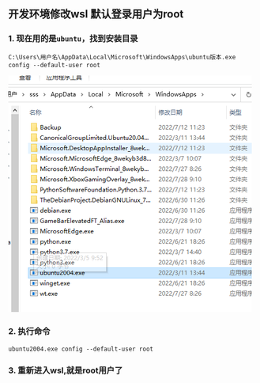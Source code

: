 ## 开发环境修改wsl 默认登录用户为root

### 1. 现在用的是`ubuntu`，找到安装目录
```shell
C:\Users\用户名\AppData\Local\Microsoft\WindowsApps\ubuntu版本.exe config --default-user root
```

![](/res/windows/wsl_path.png)

### 2. 执行命令
```
ubuntu2004.exe config --default-user root
```
### 3. 重新进入wsl,就是root用户了

